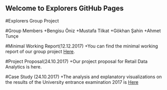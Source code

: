 ## Welcome to Explorers GitHub Pages

#Explorers Group Project

#Group Members
+Bengisu Öniz
+Mustafa Tilkat
+Gökhan Şahin
+Ahmet Tunçe

#Minimal Working Report(12.12.2017)
+You can find the minimal working report of our group project [Here](files/Retail_Data_Analytics.html).

#Project Proposal(24.10.2017)
+Our project proposal for Retail Data Analytics is here.

#Case Study (24.10.2017)
+The analysis and explanatory visualizations on the results of the University entrance examination 2017 is [Here](files/OSYM_DATA_EXAMINATION.html)
